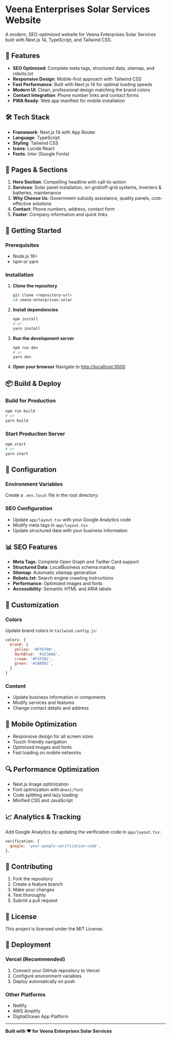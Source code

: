 # Veena Enterprises Solar Services Website

A modern, SEO-optimized website for Veena Enterprises Solar Services built with Next.js 14, TypeScript, and Tailwind CSS.

## 🚀 Features

- **SEO Optimized**: Complete meta tags, structured data, sitemap, and robots.txt
- **Responsive Design**: Mobile-first approach with Tailwind CSS
- **Fast Performance**: Built with Next.js 14 for optimal loading speeds
- **Modern UI**: Clean, professional design matching the brand colors
- **Contact Integration**: Phone number links and contact forms
- **PWA Ready**: Web app manifest for mobile installation

## 🛠️ Tech Stack

- **Framework**: Next.js 14 with App Router
- **Language**: TypeScript
- **Styling**: Tailwind CSS
- **Icons**: Lucide React
- **Fonts**: Inter (Google Fonts)

## 📱 Pages & Sections

1. **Hero Section**: Compelling headline with call-to-action
2. **Services**: Solar panel installation, on-grid/off-grid systems, inverters & batteries, maintenance
3. **Why Choose Us**: Government subsidy assistance, quality panels, cost-effective solutions
4. **Contact**: Phone numbers, address, contact form
5. **Footer**: Company information and quick links

## 🚀 Getting Started

### Prerequisites

- Node.js 18+ 
- npm or yarn

### Installation

1. **Clone the repository**
   ```bash
   git clone <repository-url>
   cd veena-enterprises-solar
   ```

2. **Install dependencies**
   ```bash
   npm install
   # or
   yarn install
   ```

3. **Run the development server**
   ```bash
   npm run dev
   # or
   yarn dev
   ```

4. **Open your browser**
   Navigate to [http://localhost:3000](http://localhost:3000)

## 📦 Build & Deploy

### Build for Production
```bash
npm run build
# or
yarn build
```

### Start Production Server
```bash
npm start
# or
yarn start
```

## 🔧 Configuration

### Environment Variables
Create a `.env.local` file in the root directory:

### SEO Configuration
- Update `app/layout.tsx` with your Google Analytics code
- Modify meta tags in `app/layout.tsx`
- Update structured data with your business information

## 📊 SEO Features

- **Meta Tags**: Complete Open Graph and Twitter Card support
- **Structured Data**: LocalBusiness schema markup
- **Sitemap**: Automatic sitemap generation
- **Robots.txt**: Search engine crawling instructions
- **Performance**: Optimized images and fonts
- **Accessibility**: Semantic HTML and ARIA labels

## 🎨 Customization

### Colors
Update brand colors in `tailwind.config.js`:

```javascript
colors: {
  brand: {
    yellow: '#FFD700',
    darkBlue: '#1E3A8A',
    cream: '#F5F5DC',
    green: '#10B981',
  }
}
```

### Content
- Update business information in components
- Modify services and features
- Change contact details and address

## 📱 Mobile Optimization

- Responsive design for all screen sizes
- Touch-friendly navigation
- Optimized images and fonts
- Fast loading on mobile networks

## 🔍 Performance Optimization

- Next.js Image optimization
- Font optimization with `@next/font`
- Code splitting and lazy loading
- Minified CSS and JavaScript

## 📈 Analytics & Tracking

Add Google Analytics by updating the verification code in `app/layout.tsx`:

```javascript
verification: {
  google: 'your-google-verification-code',
},
```

## 🤝 Contributing

1. Fork the repository
2. Create a feature branch
3. Make your changes
4. Test thoroughly
5. Submit a pull request

## 📄 License

This project is licensed under the MIT License.

## 🚀 Deployment

### Vercel (Recommended)
1. Connect your GitHub repository to Vercel
2. Configure environment variables
3. Deploy automatically on push

### Other Platforms
- Netlify
- AWS Amplify
- DigitalOcean App Platform

---

**Built with ❤️ for Veena Enterprises Solar Services** 